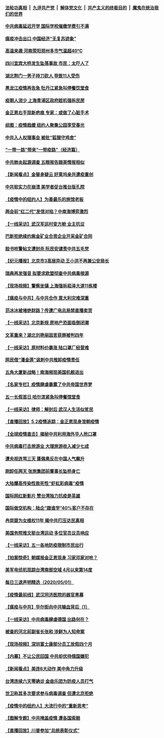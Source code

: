 ####  [法轮功真相](../../../../basic/blob/master/README.md?t=05032001) &nbsp;|&nbsp; [九评共产党](../../../../9ping.md/blob/master/README.md?t=05032001) &nbsp;|&nbsp; [解体党文化](../../../../jtdwh.md/blob/master/README.md?t=05032001)  &nbsp;|&nbsp; [共产主义的终极目的](../../../../gczydzjmd.md/blob/master/README.md?t=05032001) &nbsp;|&nbsp; [魔鬼在统治我们的世界](../../../../mgztzwmdsj.md/blob/master/README.md?t=05032001) 

#### [中共病毒延迟开学 国际学校催缴学费引不满](../pages/nsc413/n12078808.md?t=05032001) 

#### [瘟疫冲击出口 中国经济“无复苏迹象”](../pages/nsc413/n12078978.md?t=05032001) 

#### [高温来袭 河南荥阳郑州多市气温超40℃](../pages/nsc413/n12079405.md?t=05032001) 


#### [四川宜宾大桥发生坠落事故 市民：太吓人了](../pages/nsc413/n12079425.md?t=05032001) 

#### [湖北荆门一男子持刀砍人 导致11人受伤](../pages/nsc413/n12079290.md?t=05032001) 

#### [黑龙江疫情再告急 牡丹江紧急叫停餐饮堂食](../pages/nsc413/n12079279.md?t=05032001) 

#### [疫期人流少 上海青浦区政府趁机强拆民房](../pages/nsc413/n12078830.md?t=05032001) 

#### [金正恩右手现新疤痕 专家：或做了心脏手术](../pages/nsc413/n12078979.md?t=05032001) 

#### [组图：疫情趋缓 纽约人聚集公园享受春光](../pages/nsc413/n12078866.md?t=05032001) 

#### [中共入人权理事会 被批“狐狸守鸡舍”](../pages/nsc413/n12078458.md?t=05032001) 

#### [“一带一路”带来“一带疫路”（经济篇）](../pages/nsc413/n12068528.md?t=05032001) 

#### [中共肺炎起源调查 五眼报告跟美情报相似](../pages/nsc413/n12078651.md?t=05032001) 

#### [【新闻看点】金替身疑云 好莱坞亲共遭疫重创](../pages/nsc413/n12077995.md?t=05032001) 

#### [中共软实力在崩溃 美学者促台推台版孔院](../pages/nsc413/n12078663.md?t=05032001) 

#### [【疫情中的纽约人】为善最乐的旅馆老板](../pages/nsc413/n12078670.md?t=05032001) 

#### [两会前“红二代”发信对掐？中南海博弈激烈](../pages/nsc413/n12078410.md?t=05032001) 

#### [【一线采访】武汉军运村变方舱 业主抗议](../pages/nsc413/n12078508.md?t=05032001) 

#### [巴新拒绝续约紫金矿业合资企业开采金矿合同](../pages/nsc413/n12074712.md?t=05032001) 

#### [脸书呛警帖文遭封杀 阮民安谴责中共五毛党](../pages/nsc413/n12076864.md?t=05032001) 

#### [【纪元播报】北京市3高层异动 王小洪不再兼公安局长](../pages/nsc413/n12077530.md?t=05032001) 

#### [瑞典再发强音 拟要求欧盟彻查中共病毒根源](../pages/nsc413/n12078376.md?t=05032001) 

#### [【现场视频】警察坐镇 上海强拆崧泽大道11栋楼](../pages/nsc413/n12077782.md?t=05032001) 

#### [【瘟疫与中共】与中共合作 意大利灾难深重](../pages/nsc413/n12078069.md?t=05032001) 

#### [范冰冰被堵绝财路？传遭广电总局禁直播卖货](../pages/nsc413/n12078172.md?t=05032001) 

#### [【一线采访】北京新规 房地产恐面临倒闭潮](../pages/nsc413/n12078278.md?t=05032001) 

#### [文革重来？湖北刘艳丽因言获罪被判四年](../pages/nsc413/n12078195.md?t=05032001) 

#### [【一线采访】原材料价暴涨 陆口罩厂经营难](../pages/nsc413/n12078360.md?t=05032001) 

#### [网民借“潘金莲”讽刺中共推卸疫情责任](../pages/nsc413/n12078123.md?t=05032001) 

#### [五角大厦新战略！南海频现美国机舰进出](../pages/nsc413/n12077916.md?t=05032001) 

#### [【名家专栏】疫情肆虐暴露了中共帝国世界梦](../pages/nsc413/n12076943.md?t=05032001) 

#### [五一长假首日 哈尔滨紧急叫停餐馆堂食](../pages/nsc413/n12077603.md?t=05032001) 

#### [【一线采访】律师：解封后 武汉人生活似贫民](../pages/nsc413/n12077452.md?t=05032001) 

#### [【直播回放】5.2疫情追踪：金正恩现身泄朝疫情](../pages/nsc413/n12077928.md?t=05032001) 

#### [【全球疫情直击】揭秘中共利用海外华人抢口罩](../pages/nsc413/n12077938.md?t=05032001) 

#### [中共病毒打击旅游业 大理旅游收入减少七成](../pages/nsc413/n12077627.md?t=05032001) 

#### [遭央视连骂三天 蓬佩奥反在中国人气飙升](../pages/nsc413/n12077776.md?t=05032001) 

#### [刚卸任两天 张旅集团前董事长坠桥身亡](../pages/nsc413/n12077676.md?t=05032001) 

#### [大陆爆高传染性致死性“虾虹彩病毒”疫情](../pages/nsc413/n12077467.md?t=05032001) 

#### [国际网红新影片 赞台湾独力抗疫是英雄](../pages/nsc413/n12077551.md?t=05032001) 

#### [国际做空机构：陆企“跟谁学”40%客户不存在](../pages/nsc413/n12077029.md?t=05032001) 

#### [冉崇碧为女维权11年 揭中共打压访民真相](../pages/nsc413/n12077327.md?t=05032001) 


#### [美国务院推文挺台湾运动 多位官员议员响应](../pages/nsc413/n12077291.md?t=05032001) 

#### [【一线采访】五一各地防疫限制市民出行](../pages/nsc413/n12076984.md?t=05032001) 

#### [【拍案惊奇】朝媒报金正恩现身 习家邓家对呛？](../pages/nsc413/n12076958.md?t=05032001) 

#### [美军电侦机现踪台湾南部空域 4月以来第14度](../pages/nsc413/n12077221.md?t=05032001) 

#### [每日三退声明精选（2020/05/01）](../pages/nsc413/n12077256.md?t=05032001) 

#### [【疫情最前线】武汉同济医院的器官黑幕](../pages/nsc413/n12076781.md?t=05032001) 

#### [【瘟疫与中共】华尔街向中共输血背后（1）](../pages/nsc413/n12073792.md?t=05032001) 

#### [【一线采访】中共病毒肆虐德国 出路何在？](../pages/nsc413/n12076818.md?t=05032001) 

#### [被查的河北前副省长张和 涉鲜为人知命案](../pages/nsc413/n12075559.md?t=05032001) 

#### [【现场视频】深圳富士康部分员工放假四个月](../pages/nsc413/n12076794.md?t=05032001) 

#### [【内幕】不让公民回国 中共却优待俄国嫌犯](../pages/nsc413/n12074373.md?t=05032001) 

#### [【新闻看点】美连6大动作 美中角力升级](../pages/nsc413/n12076815.md?t=05032001) 

#### [台湾连续六天零确诊 金曲乐团为防疫人员打气](../pages/nsc413/n12076546.md?t=05032001) 

#### [世卫称其多次要求参与病毒调查 但遭北京拒绝](../pages/nsc413/n12076721.md?t=05032001) 

#### [【疫情中的纽约人】大流行中的“重新思考”](../pages/nsc413/n12076701.md?t=05032001) 

#### [【图解专题】中共掩盖疫情 遭各国索赔](../pages/nsc413/n12074143.md?t=05032001) 

#### [【直播回放】川普参加“总统表彰仪式”](../pages/nsc413/n12076572.md?t=05032001) 

